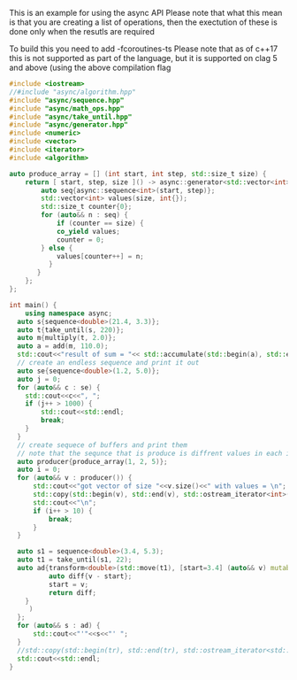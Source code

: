 This is an example for using the async API
Please note that what this mean is that you are creating a 
list of operations, then the exectution of these is done
only when the resutls are required

To build this you need to add -fcoroutines-ts
Please note that as of c++17 this is not supported as part of the language, but 
it is supported on clag 5 and above (using the above compilation flag
```c++
#include <iostream>
//#include "async/algorithm.hpp"
#include "async/sequence.hpp"
#include "async/math_ops.hpp"
#include "async/take_until.hpp"
#include "async/generator.hpp"
#include <numeric>
#include <vector>
#include <iterator>
#include <algorithm>

auto produce_array = [] (int start, int step, std::size_t size) {
	return [ start, step, size ]() -> async::generator<std::vector<int>> {
	    auto seq{async::sequence<int>(start, step)};
	    std::vector<int> values(size, int{});
	    std::size_t counter{0};
	    for (auto&& n : seq) {
	        if (counter == size) {
		    co_yield values;
		    counter = 0;
		} else {
		    values[counter++] = n;
	      }
	   }
	};
};

int main() {
	using namespace async;
  auto s{sequence<double>(21.4, 3.3)}; 
  auto t{take_until(s, 220)}; 
  auto m{multiply(t, 2.0)};
  auto a = add(m, 110.0);
  std::cout<<"result of sum = "<< std::accumulate(std::begin(a), std::end(a), 0)<<std::endl;
  // create an endless sequence and print it out
  auto se{sequence<double>(1.2, 5.0)};
  auto j = 0;
  for (auto&& c : se) {
	std::cout<<c<<", ";
	if (j++ > 1000) {
		std::cout<<std::endl;
		break;
	}
  }
  // create sequece of buffers and print them
  // note that the sequnce that is produce is diffrent values in each iteration
  auto producer{produce_array(1, 2, 5)};
  auto i = 0;
  for (auto&& v : producer()) {
      std::cout<<"got vector of size "<<v.size()<<" with values = \n";
      std::copy(std::begin(v), std::end(v), std::ostream_iterator<int>(std::cout, ", "));
      std::cout<<"\n";
      if (i++ > 10) {
	      break;
      }
  }

  auto s1 = sequence<double>(3.4, 5.3);
  auto t1 = take_until(s1, 22);
  auto ad{transform<double>(std::move(t1), [start=3.4] (auto&& v) mutable { 
		  auto diff{v - start}; 
		  start = v; 
		  return diff; 
	}
     )
  };
  for (auto&& s : ad) {
	  std::cout<<"'"<<s<<"' ";
  }
  //std::copy(std::begin(tr), std::end(tr), std::ostream_iterator<std::string>(std::cout, "\n"));
  std::cout<<std::endl;
}

```
